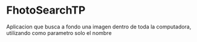 # FhotoSearchTP
Aplicacion que busca a fondo una imagen dentro de toda la computadora, utilizando como parametro solo el nombre
